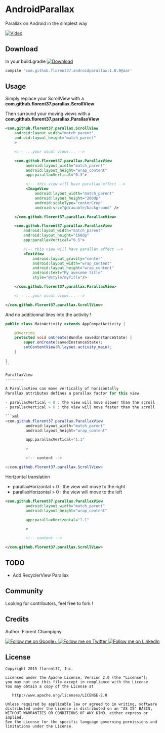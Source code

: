 # AndroidParallax
Parallax on Android in the simplest way

[![Video](http://i.giphy.com/3o85xJJNrvTdxHXd9C.gif)](https://youtu.be/0b3Nr5kW-Vw)

Download
--------

In your build.gradle [![Download](https://api.bintray.com/packages/florent37/maven/AndroidParallax/images/download.svg)](https://bintray.com/florent37/maven/AndroidParallax/_latestVersion)
```groovy
compile 'com.github.florent37:androidparallax:1.0.0@aar'
```

Usage
--------

Simply replace your ScrollView with a **com.github.florent37.parallax.ScrollView**

Then surround your moving views with a **com.github.florent37.parallax.ParallaxView**

```xml
<com.github.florent37.parallax.ScrollView
    android:layout_width="match_parent"
    android:layout_height="match_parent"
    >

    <!-- ...your usual views... -->

    <com.github.florent37.parallax.ParallaxView
         android:layout_width="match_parent"
         android:layout_height="wrap_content"
         app:parallaxVertical="0.3">

         <!-- this view will have parallax effect -->
         <ImageView
             android:layout_width="match_parent"
             android:layout_height="200dp"
             android:scaleType="centerCrop"
             android:src="@drawable/background" />

    </com.github.florent37.parallax.ParallaxView>

    <com.github.florent37.parallax.ParallaxView
        android:layout_width="match_parent"
        android:layout_height="160dp"
        app:parallaxVertical="0.5">

        <!-- this view will have parallax effect -->
        <TextView
            android:layout_gravity="center"
            android:layout_width="wrap_content"
            android:layout_height="wrap_content"
            android:text="My awesome title"
            style="@style/myTitle"/>

    </com.github.florent37.parallax.ParallaxView>

    <!-- ...your usual views... -->

</com.github.florent37.parallax.ScrollView>
```

And no additionnal lines into the activity !

```java
public class MainActivity extends AppCompatActivity {

    @Override
    protected void onCreate(Bundle savedInstanceState) {
        super.onCreate(savedInstanceState);
        setContentView(R.layout.activity_main);
    }

}
``

ParallaxView
--------

A ParallaxView can move vertically of horizontally
Parallax attributes defines a parallax factor for this view

- parallaxVertical < 0 : the view will move slower than the scroll
- parallaxVertical > 0 : the view will move faster than the scroll

```xml
<com.github.florent37.parallax.ParallaxView
         android:layout_width="match_parent"
         android:layout_height="wrap_content"

         app:parallaxVertical="1.1"

         >

         <!-- content -->

</com.github.florent37.parallax.ScrollView>
```

Horizontal translation

- parallaxHorizontal < 0 : the view will move to the right
- parallaxHorizontal > 0 : the view will move to the left

```xml
<com.github.florent37.parallax.ParallaxView
         android:layout_width="match_parent"
         android:layout_height="wrap_content"

         app:parallaxHorizontal="1.1"

         >

         <!-- content -->

</com.github.florent37.parallax.ScrollView>
```


TODO
--------

- Add RecyclerView Parallax

Community
--------

Looking for contributors, feel free to fork !


Credits
-------

Author: Florent Champigny

<a href="https://plus.google.com/+florentchampigny">
  <img alt="Follow me on Google+"
       src="https://raw.githubusercontent.com/florent37/DaVinci/master/mobile/src/main/res/drawable-hdpi/gplus.png" />
</a>
<a href="https://twitter.com/florent_champ">
  <img alt="Follow me on Twitter"
       src="https://raw.githubusercontent.com/florent37/DaVinci/master/mobile/src/main/res/drawable-hdpi/twitter.png" />
</a>
<a href="https://www.linkedin.com/profile/view?id=297860624">
  <img alt="Follow me on LinkedIn"
       src="https://raw.githubusercontent.com/florent37/DaVinci/master/mobile/src/main/res/drawable-hdpi/linkedin.png" />
</a>

License
--------

    Copyright 2015 florent37, Inc.

    Licensed under the Apache License, Version 2.0 (the "License");
    you may not use this file except in compliance with the License.
    You may obtain a copy of the License at

       http://www.apache.org/licenses/LICENSE-2.0

    Unless required by applicable law or agreed to in writing, software
    distributed under the License is distributed on an "AS IS" BASIS,
    WITHOUT WARRANTIES OR CONDITIONS OF ANY KIND, either express or implied.
    See the License for the specific language governing permissions and
    limitations under the License.